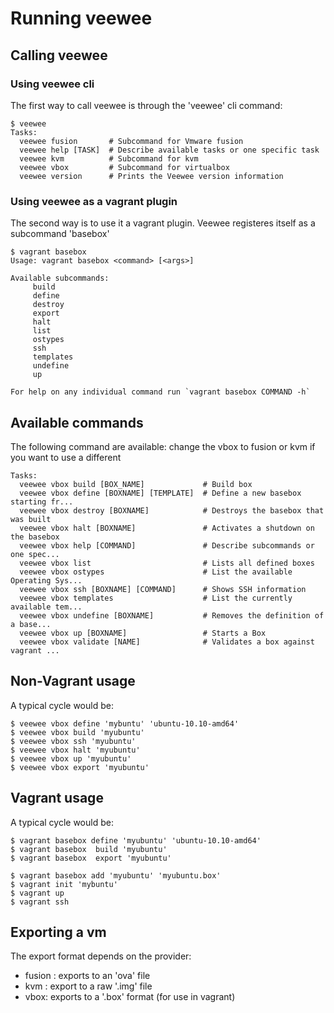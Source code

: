 # Running veewee

## Calling veewee

### Using veewee cli
The first way to call veewee is through the 'veewee' cli command:

    $ veewee
    Tasks:
      veewee fusion       # Subcommand for Vmware fusion
      veewee help [TASK]  # Describe available tasks or one specific task
      veewee kvm          # Subcommand for kvm
      veewee vbox         # Subcommand for virtualbox
      veewee version      # Prints the Veewee version information

### Using veewee as a vagrant plugin
The second way is to use it a vagrant plugin. Veewee registeres itself as a subcommand 'basebox'

    $ vagrant basebox
    Usage: vagrant basebox <command> [<args>]

    Available subcommands:
         build
         define
         destroy
         export
         halt
         list
         ostypes
         ssh
         templates
         undefine
         up

    For help on any individual command run `vagrant basebox COMMAND -h`

## Available commands

The following command are available: change the vbox to fusion or kvm if you want to use a different <provider>

    Tasks:
      veewee vbox build [BOX_NAME]             # Build box
      veewee vbox define [BOXNAME] [TEMPLATE]  # Define a new basebox starting fr...
      veewee vbox destroy [BOXNAME]            # Destroys the basebox that was built
      veewee vbox halt [BOXNAME]               # Activates a shutdown on the basebox
      veewee vbox help [COMMAND]               # Describe subcommands or one spec...
      veewee vbox list                         # Lists all defined boxes
      veewee vbox ostypes                      # List the available Operating Sys...
      veewee vbox ssh [BOXNAME] [COMMAND]      # Shows SSH information
      veewee vbox templates                    # List the currently available tem...
      veewee vbox undefine [BOXNAME]           # Removes the definition of a base...
      veewee vbox up [BOXNAME]                 # Starts a Box
      veewee vbox validate [NAME]              # Validates a box against vagrant ...

## Non-Vagrant usage
A typical cycle would be:

    $ veewee vbox define 'mybuntu' 'ubuntu-10.10-amd64'
    $ veewee vbox build 'myubuntu'
    $ veewee vbox ssh 'myubuntu'
    $ veewee vbox halt 'myubuntu'
    $ veewee vbox up 'myubuntu'
    $ veewee vbox export 'myubuntu'

## Vagrant usage

A typical cycle would be:

    $ vagrant basebox define 'myubuntu' 'ubuntu-10.10-amd64'
    $ vagrant basebox  build 'myubuntu'
    $ vagrant basebox  export 'myubuntu'

    $ vagrant basebox add 'myubuntu' 'myubuntu.box'
    $ vagrant init 'mybuntu'
    $ vagrant up
    $ vagrant ssh

## Exporting a vm
The export format depends on the provider:

- fusion : exports to an 'ova' file
- kvm : export to a raw '.img' file
- vbox: exports to a '.box' format (for use in vagrant)
